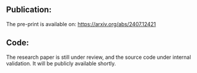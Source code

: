 ## Publication:
The pre-print is available on: https://arxiv.org/abs/2407.12421

## Code:
The research paper is still under review, and the source code under internal validation. It will be publicly available shortly. 
